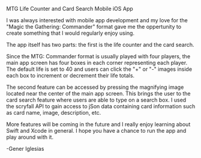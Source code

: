 MTG Life Counter and Card Search Mobile iOS App

I was always interested with mobile app development and my love for the "Magic the Gathering: Commander" format
gave me the oppertunity to create something that I would regularly enjoy using.

The app itself has two parts: the first is the life counter and the card search.

Since the MTG: Commander format is usually played with four players, the main app screen has four boxes in each corner
representing each player. The default life is set to 40 and users can click the "+" or "-" images inside each box to increment
or decrement their life totals.

The second feature can be accessed by pressing the magnifying image located near the center of the main app screen. This brings
the user to the card search feature where users are able to type on a search box. I used the scryfall API to gain access to
jSon data containing card information such as card name, image, description, etc.

More features will be coming in the future and I really enjoy learning about Swift and Xcode in general.
I hope you have a chance to run the app and play around with it.

-Gener Iglesias
